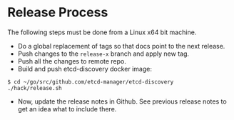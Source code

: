# Release Process

The following steps must be done from a Linux x64 bit machine.

- Do a global replacement of tags so that docs point to the next release.
- Push changes to the `release-x` branch and apply new tag.
- Push all the changes to remote repo.
- Build and push etcd-discovery docker image:
```console
$ cd ~/go/src/github.com/etcd-manager/etcd-discovery
./hack/release.sh
```

- Now, update the release notes in Github. See previous release notes to get an idea what to include there.
